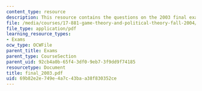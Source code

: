```yaml
---
content_type: resource
description: This resource contains the questions on the 2003 final exam.
file: /media/courses/17-881-game-theory-and-political-theory-fall-2004/69b82e2e749e4a7c43baa38f830352ce_final_2003.pdf
file_type: application/pdf
learning_resource_types:
- Exams
ocw_type: OCWFile
parent_title: Exams
parent_type: CourseSection
parent_uid: 92cb4a0b-65f4-3df0-9eb7-3f9dd9f74185
resourcetype: Document
title: final_2003.pdf
uid: 69b82e2e-749e-4a7c-43ba-a38f830352ce
---
```

